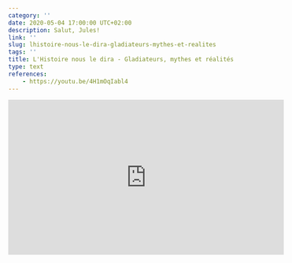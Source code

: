```yaml
---
category: ''
date: 2020-05-04 17:00:00 UTC+02:00
description: Salut, Jules!
link: ''
slug: lhistoire-nous-le-dira-gladiateurs-mythes-et-realites
tags: ''
title: L'Histoire nous le dira - Gladiateurs, mythes et réalités
type: text
references:
    - https://youtu.be/4H1mOqIabl4
---
```

<iframe width="560" height="315" src="https://www.youtube-nocookie.com/embed/4H1mOqIabl4" frameborder="0" allow="accelerometer; autoplay; encrypted-media; gyroscope; picture-in-picture" allowfullscreen></iframe>
